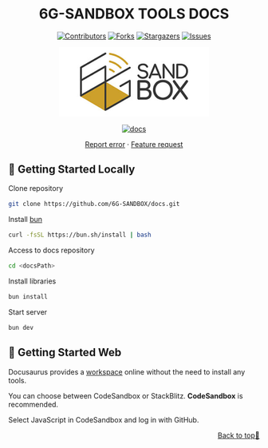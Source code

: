 <a name="readme-top"></a>

<div align="center">

# 6G-SANDBOX TOOLS DOCS <!-- omit in toc -->

[![Contributors][contributors-shield]][contributors-url]
[![Forks][forks-shield]][forks-url]
[![Stargazers][stars-shield]][stars-url]
[![Issues][issues-shield]][issues-url]

<a href="https://github.com/6G-SANDBOX/docs"><img src="./static/img/logo.png" width="300" title="docs"></a>

[![docs][docs-badge]][docs-url]

[Report error](https://github.com/6G-SANDBOX/docs/issues/new?assignees=&labels=&projects=&template=bug_report.md) · [Feature request](https://github.com/6G-SANDBOX/docs/issues/new?assignees=&labels=&projects=&template=feature_request.md)

</div>

## :rocket: Getting Started Locally

Clone repository

```bash
git clone https://github.com/6G-SANDBOX/docs.git
```

Install [bun](https://bun.sh/)

```bash
curl -fsSL https://bun.sh/install | bash
```

Access to docs repository

```bash
cd <docsPath>
```

Install libraries

```bash
bun install
```

Start server

```bash
bun dev
```

## :rocket: Getting Started Web

Docusaurus provides a [workspace](https://docusaurus.io/docs/playground) online without the need to install any tools.

You can choose between CodeSandbox or StackBlitz. **CodeSandbox** is recommended.

Select JavaScript in CodeSandbox and log in with GitHub.

<p align="right"><a href="#readme-top">Back to top&#x1F53C;</a></p>

[docs-badge]: https://img.shields.io/badge/docs-v0.0.0-blue
[docs-url]: https://github.com/6G-SANDBOX/docs/releases/tag/v0.0.0
[contributors-shield]: https://img.shields.io/github/contributors/6G-SANDBOX/docs.svg?style=for-the-badge
[contributors-url]: https://github.com/6G-SANDBOX/docs/graphs/contributors
[forks-shield]: https://img.shields.io/github/forks/6G-SANDBOX/docs.svg?style=for-the-badge
[forks-url]: https://github.com/6G-SANDBOX/docs/network/members
[stars-shield]: https://img.shields.io/github/stars/6G-SANDBOX/docs.svg?style=for-the-badge
[stars-url]: https://github.com/6G-SANDBOX/docs/stargazers
[issues-shield]: https://img.shields.io/github/issues/6G-SANDBOX/docs.svg?style=for-the-badge
[issues-url]: https://github.com/6G-SANDBOX/docs/issues